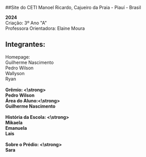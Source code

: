 ##Site do CETI Manoel Ricardo, Cajueiro da Praia - Piauí - Brasil <br>

<strong> 2024 </strong> <br>
Criação: 3º Ano "A" <br>
Professora Orientadora: Elaine Moura <br>
## Integrantes: <br>
Homepage: <br>
Guilherme Nascimento <br>
Pedro Wilson <br>
Wallyson <br>
Ryan<br>
<br>
<strong>Grêmio: <\strong><br>
Pedro Wilson<br>
<strong>Área do Aluno:<\strong><br>
Guilherme Nascimento<br>
<br>
<strong>História da Escola: <\strong><br>
Mikaela <br>
Emanuela <br>
Lais<br>
<br>
<strong>Sobre o Prédio: <\strong> <br>
Sara
